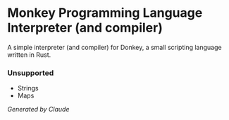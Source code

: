 # Monkey Programming Language Interpreter (and compiler)

A simple interpreter (and compiler) for Donkey, a small scripting language written in Rust.

### Unsupported
- Strings
- Maps

*Generated by Claude*
